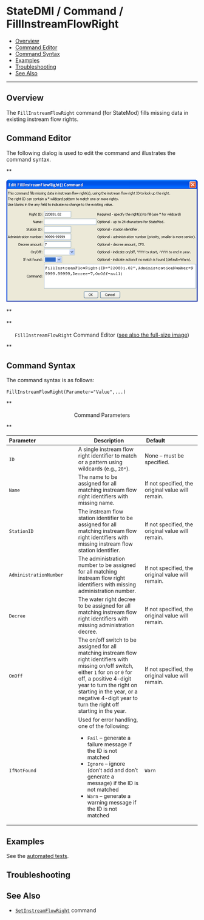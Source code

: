 # StateDMI / Command / FillInstreamFlowRight #

* [Overview](#overview)
* [Command Editor](#command-editor)
* [Command Syntax](#command-syntax)
* [Examples](#examples)
* [Troubleshooting](#troubleshooting)
* [See Also](#see-also)

-------------------------

## Overview ##

The `FillInstreamFlowRight` command (for StateMod)
fills missing data in existing instream flow rights.

## Command Editor ##

The following dialog is used to edit the command and illustrates the command syntax.

**<p style="text-align: center;">
![FillInstreamFlowRight](FillInstreamFlowRight.png)
</p>**

**<p style="text-align: center;">
`FillInstreamFlowRight` Command Editor (<a href="../FillInstreamFlowRight.png">see also the full-size image</a>)
</p>**

## Command Syntax ##

The command syntax is as follows:

```text
FillInstreamFlowRight(Parameter="Value",...)
```
**<p style="text-align: center;">
Command Parameters
</p>**

| **Parameter**&nbsp;&nbsp;&nbsp;&nbsp;&nbsp;&nbsp;&nbsp;&nbsp;&nbsp;&nbsp;&nbsp;&nbsp;&nbsp;&nbsp;&nbsp;&nbsp;&nbsp;&nbsp;&nbsp;&nbsp;&nbsp;&nbsp;&nbsp;&nbsp;&nbsp;&nbsp; | **Description** | **Default**&nbsp;&nbsp;&nbsp;&nbsp;&nbsp;&nbsp;&nbsp;&nbsp;&nbsp;&nbsp;&nbsp;&nbsp;&nbsp;&nbsp;&nbsp;&nbsp;&nbsp;&nbsp;&nbsp;&nbsp; |
| --------------|-----------------|----------------- |
| `ID` | A single instream flow right identifier to match or a pattern using wildcards (e.g., `20*`). | None – must be specified. |
| `Name` | The name to be assigned for all matching instream flow right identifiers with missing name. | If not specified, the original value will remain. |
| `StationID` | The instream flow station identifier to be assigned for all matching instream flow right identifiers with missing instream flow station identifier. | If not specified, the original value will remain. |
| `AdministrationNumber` | The administration number to be assigned for all matching instream flow right identifiers with missing administration number. | If not specified, the original value will remain. |
| `Decree` | The water right decree to be assigned for all matching instream flow right identifiers with missing administration decree. | If not specified, the original value will remain. |
| `OnOff` | The on/off switch to be assigned for all matching instream flow right identifiers with missing on/off switch, either `1` for on or `0` for off, a positive 4-digit year to turn the right on starting in the year, or a negative 4-digit year to turn the right off starting in the year. | If not specified, the original value will remain. |
| `IfNotFound` | Used for error handling, one of the following:<ul><li>`Fail` – generate a failure message if the ID is not matched</li><li>`Ignore` – ignore (don’t add and don’t generate a message) if the ID is not matched</li><li>`Warn` – generate a warning message if the ID is not matched</li></ul> | `Warn` |

## Examples ##

See the [automated tests](https://github.com/OpenCDSS/cdss-app-statedmi-test/tree/master/test/regression/commands/FillInstreamFlowRight).

## Troubleshooting ##

## See Also ##

* [`SetInstreamFlowRight`](../SetInstreamFlowRight/SetInstreamFlowRight.md) command
